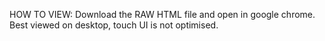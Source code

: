 HOW TO VIEW: Download the RAW HTML file and open in google chrome. Best viewed on desktop, touch UI is not optimised.  
